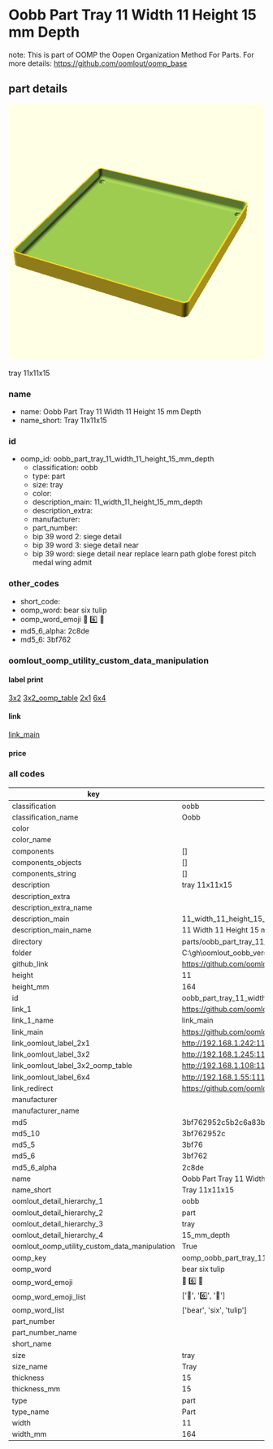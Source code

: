 # Oobb Part Tray 11 Width 11 Height 15 mm Depth  

note: This is part of OOMP the Oopen Organization Method For Parts. For more details: https://github.com/oomlout/oomp_base

##  part details
  

[![](3dpr.png)](3dpr.png)

tray 11x11x15



### name
* name: Oobb Part Tray 11 Width 11 Height 15 mm Depth
* name_short: Tray 11x11x15 
### id
* oomp_id: oobb_part_tray_11_width_11_height_15_mm_depth
  * classification: oobb
  * type: part
  * size: tray
  * color: 
  * description_main: 11_width_11_height_15_mm_depth
  * description_extra: 
  * manufacturer: 
  * part_number: 
  * bip 39 word 2: siege detail
  * bip 39 word 3: siege detail near
  * bip 39 word: siege detail near replace learn path globe forest pitch medal wing admit

### other_codes
* short_code: 
* oomp_word: bear six tulip
* oomp_word_emoji :bear: :six: :tulip:
* md5_6_alpha: 2c8de
* md5_6: 3bf762






### oomlout_oomp_utility_custom_data_manipulation
#### label print
[3x2](http://192.168.1.245:1112/?label=oomp%202c8de)
[3x2_oomp_table](http://192.168.1.108:1112/?label=oomp%202c8de)
[2x1](http://192.168.1.242:1112/?label=oomp%202c8de)
[6x4](http://192.168.1.55:1112/?label=oomp%202c8de)    

#### link

[link_main](https://github.com/oomlout/oomlout_oobb_version_4_generated_parts/tree/main/navigation_oomp/oobb/part/tray/11_width_11_height_15_mm_depth/part)                              

#### price







### all codes 
| key | value |  
| --- | --- |  
| classification | oobb |  
| classification_name | Oobb |  
| color |  |  
| color_name |  |  
| components | [] |  
| components_objects | [] |  
| components_string | [] |  
| description | tray 11x11x15 |  
| description_extra |  |  
| description_extra_name |  |  
| description_main | 11_width_11_height_15_mm_depth |  
| description_main_name | 11 Width 11 Height 15 mm Depth |  
| directory | parts/oobb_part_tray_11_width_11_height_15_mm_depth |  
| folder | C:\gh\oomlout_oobb_version_4_generated_parts\parts\oobb_part_tray_11_width_11_height_15_mm_depth |  
| github_link | https://github.com/oomlout/oomlout_oomp_part_src/tree/main/parts/oobb_part_tray_11_width_11_height_15_mm_depth |  
| height | 11 |  
| height_mm | 164 |  
| id | oobb_part_tray_11_width_11_height_15_mm_depth |  
| link_1 | https://github.com/oomlout/oomlout_oobb_version_4_generated_parts/tree/main/navigation_oomp/oobb/part/tray/11_width_11_height_15_mm_depth/part |  
| link_1_name | link_main |  
| link_main | https://github.com/oomlout/oomlout_oobb_version_4_generated_parts/tree/main/navigation_oomp/oobb/part/tray/11_width_11_height_15_mm_depth/part |  
| link_oomlout_label_2x1 | http://192.168.1.242:1112/?label=oomp%202c8de |  
| link_oomlout_label_3x2 | http://192.168.1.245:1112/?label=oomp%202c8de |  
| link_oomlout_label_3x2_oomp_table | http://192.168.1.108:1112/?label=oomp%202c8de |  
| link_oomlout_label_6x4 | http://192.168.1.55:1112/?label=oomp%202c8de |  
| link_redirect | https://github.com/oomlout/oomlout_oobb_version_4_generated_parts/tree/main/parts/oobb_tray_11_11_15 |  
| manufacturer |  |  
| manufacturer_name |  |  
| md5 | 3bf762952c5b2c6a83bf6b6d270f1640 |  
| md5_10 | 3bf762952c |  
| md5_5 | 3bf76 |  
| md5_6 | 3bf762 |  
| md5_6_alpha | 2c8de |  
| name | Oobb Part Tray 11 Width 11 Height 15 mm Depth |  
| name_short | Tray 11x11x15  |  
| oomlout_detail_hierarchy_1 | oobb |  
| oomlout_detail_hierarchy_2 | part |  
| oomlout_detail_hierarchy_3 | tray |  
| oomlout_detail_hierarchy_4 | 15_mm_depth |  
| oomlout_oomp_utility_custom_data_manipulation | True |  
| oomp_key | oomp_oobb_part_tray_11_width_11_height_15_mm_depth |  
| oomp_word | bear six tulip |  
| oomp_word_emoji | :bear: :six: :tulip: |  
| oomp_word_emoji_list | [':bear:', ':six:', ':tulip:'] |  
| oomp_word_list | ['bear', 'six', 'tulip'] |  
| part_number |  |  
| part_number_name |  |  
| short_name |  |  
| size | tray |  
| size_name | Tray |  
| thickness | 15 |  
| thickness_mm | 15 |  
| type | part |  
| type_name | Part |  
| width | 11 |  
| width_mm | 164 |  
